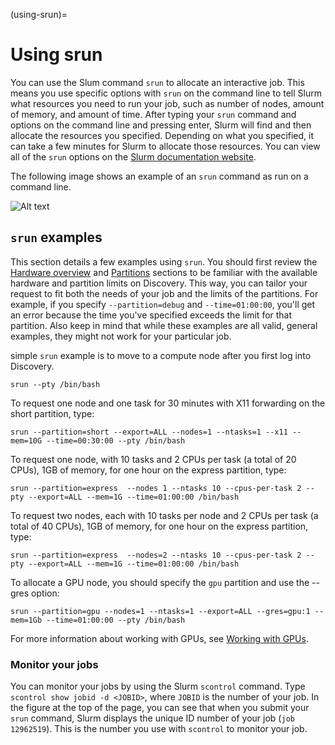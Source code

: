 (using-srun)=

# Using srun

You can use the Slum command `srun` to allocate an interactive job. This means you use specific options with `srun`
on the command line to tell Slurm what resources you need to run your job, such as number of nodes, amount of memory, and amount of
time. After typing your `srun` command and options on the command line and pressing enter, Slurm will find and then allocate the resources
you specified. Depending on what you specified, it can take a few minutes for Slurm to allocate those resources. You can view all of the
`srun` options on the [Slurm documentation website](https://slurm.schedmd.com/archive/slurm-17.11.6/srun.html).

The following image shows an example of an `srun` command as run on a command line.

![Alt text](../images/srun_example.jpg)

## `srun` examples

This section details a few examples using `srun`. You should first review the [Hardware overview](../03_hardware/01_hardware_overview.md) and [Partitions](../03_hardware/02_partitions.md) sections
to be familiar with the available hardware and partition limits on Discovery. This way, you can tailor your request to fit both the needs of your job
and the limits of the partitions. For example, if you specify `--partition=debug` and `--time=01:00:00`, you'll get an error because the
time you've specified exceeds the limit for that partition. Also keep in mind that while these examples are all valid, general examples, they might not work
for your particular job.

simple `srun` example is to move to a compute node after you first log into Discovery.

```
srun --pty /bin/bash
```

To request one node and one task for 30 minutes with X11 forwarding on the short partition, type:

```
srun --partition=short --export=ALL --nodes=1 --ntasks=1 --x11 --mem=10G --time=00:30:00 --pty /bin/bash
```

To request one node, with 10 tasks and 2 CPUs per task (a total of 20 CPUs), 1GB of memory, for one hour on the express partition, type:

```
srun --partition=express  --nodes 1 --ntasks 10 --cpus-per-task 2 --pty --export=ALL --mem=1G --time=01:00:00 /bin/bash
```

To request two nodes, each with 10 tasks per node and 2 CPUs per task (a total of 40 CPUs), 1GB of memory, for one hour on the express partition, type:

```
srun --partition=express  --nodes=2 --ntasks 10 --cpus-per-task 2 --pty --export=ALL --mem=1G --time=01:00:00 /bin/bash
```

To allocate a GPU node, you should specify the `gpu` partition and use the --gres option:

```
srun --partition=gpu --nodes=1 --ntasks=1 --export=ALL --gres=gpu:1 --mem=1Gb --time=01:00:00 --pty /bin/bash
```

For more information about working with GPUs, see [Working with GPUs](../05_using-discovery/04_workingwithgpu.md).

### Monitor your jobs

You can monitor your jobs by using the Slurm `scontrol` command. Type `scontrol show jobid -d <JOBID>`, where `JOBID` is the number of your job.
In the figure at the top of the page, you can see that when you submit your `srun` command, Slurm displays the unique ID number of your job (`job 12962519`).
This is the number you use with `scontrol` to monitor your job.
